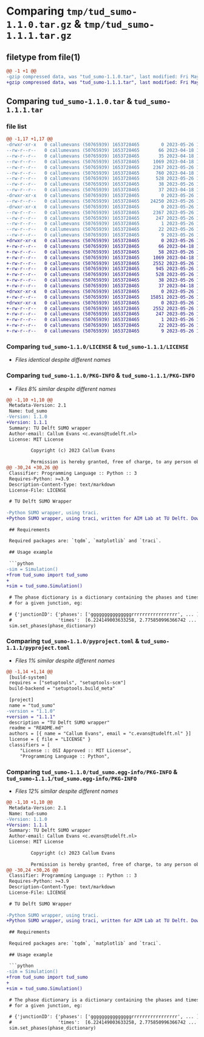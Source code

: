 # Comparing `tmp/tud_sumo-1.1.0.tar.gz` & `tmp/tud_sumo-1.1.1.tar.gz`

## filetype from file(1)

```diff
@@ -1 +1 @@
-gzip compressed data, was "tud_sumo-1.1.0.tar", last modified: Fri May 26 14:31:09 2023, max compression
+gzip compressed data, was "tud_sumo-1.1.1.tar", last modified: Fri May 26 14:47:57 2023, max compression
```

## Comparing `tud_sumo-1.1.0.tar` & `tud_sumo-1.1.1.tar`

### file list

```diff
@@ -1,17 +1,17 @@
-drwxr-xr-x   0 callumevans (50765939) 1653728465        0 2023-05-26 14:31:09.690202 tud_sumo-1.1.0/
--rw-r--r--   0 callumevans (50765939) 1653728465       66 2023-04-18 15:01:44.000000 tud_sumo-1.1.0/.gitattributes
--rw-r--r--   0 callumevans (50765939) 1653728465       35 2023-04-18 16:21:02.000000 tud_sumo-1.1.0/.gitignore
--rw-r--r--   0 callumevans (50765939) 1653728465     1069 2023-04-18 15:38:19.000000 tud_sumo-1.1.0/LICENSE
--rw-r--r--   0 callumevans (50765939) 1653728465     2367 2023-05-26 14:31:09.690087 tud_sumo-1.1.0/PKG-INFO
--rw-r--r--   0 callumevans (50765939) 1653728465      760 2023-04-18 15:15:39.000000 tud_sumo-1.1.0/README.md
--rw-r--r--   0 callumevans (50765939) 1653728465      528 2023-05-26 14:28:13.000000 tud_sumo-1.1.0/pyproject.toml
--rw-r--r--   0 callumevans (50765939) 1653728465       38 2023-05-26 14:31:09.690244 tud_sumo-1.1.0/setup.cfg
--rw-r--r--   0 callumevans (50765939) 1653728465       37 2023-04-18 15:52:01.000000 tud_sumo-1.1.0/setup.py
-drwxr-xr-x   0 callumevans (50765939) 1653728465        0 2023-05-26 14:31:09.688927 tud_sumo-1.1.0/tud_sumo/
--rw-r--r--   0 callumevans (50765939) 1653728465    24250 2023-05-26 14:26:41.000000 tud_sumo-1.1.0/tud_sumo/tud_sumo.py
-drwxr-xr-x   0 callumevans (50765939) 1653728465        0 2023-05-26 14:31:09.689926 tud_sumo-1.1.0/tud_sumo.egg-info/
--rw-r--r--   0 callumevans (50765939) 1653728465     2367 2023-05-26 14:31:09.000000 tud_sumo-1.1.0/tud_sumo.egg-info/PKG-INFO
--rw-r--r--   0 callumevans (50765939) 1653728465      247 2023-05-26 14:31:09.000000 tud_sumo-1.1.0/tud_sumo.egg-info/SOURCES.txt
--rw-r--r--   0 callumevans (50765939) 1653728465        1 2023-05-26 14:31:09.000000 tud_sumo-1.1.0/tud_sumo.egg-info/dependency_links.txt
--rw-r--r--   0 callumevans (50765939) 1653728465       22 2023-05-26 14:31:09.000000 tud_sumo-1.1.0/tud_sumo.egg-info/requires.txt
--rw-r--r--   0 callumevans (50765939) 1653728465        9 2023-05-26 14:31:09.000000 tud_sumo-1.1.0/tud_sumo.egg-info/top_level.txt
+drwxr-xr-x   0 callumevans (50765939) 1653728465        0 2023-05-26 14:47:57.433461 tud_sumo-1.1.1/
+-rw-r--r--   0 callumevans (50765939) 1653728465       66 2023-04-18 15:01:44.000000 tud_sumo-1.1.1/.gitattributes
+-rw-r--r--   0 callumevans (50765939) 1653728465       58 2023-05-26 14:42:14.000000 tud_sumo-1.1.1/.gitignore
+-rw-r--r--   0 callumevans (50765939) 1653728465     1069 2023-04-18 15:38:19.000000 tud_sumo-1.1.1/LICENSE
+-rw-r--r--   0 callumevans (50765939) 1653728465     2552 2023-05-26 14:47:57.433336 tud_sumo-1.1.1/PKG-INFO
+-rw-r--r--   0 callumevans (50765939) 1653728465      945 2023-05-26 14:45:46.000000 tud_sumo-1.1.1/README.md
+-rw-r--r--   0 callumevans (50765939) 1653728465      528 2023-05-26 14:39:45.000000 tud_sumo-1.1.1/pyproject.toml
+-rw-r--r--   0 callumevans (50765939) 1653728465       38 2023-05-26 14:47:57.433500 tud_sumo-1.1.1/setup.cfg
+-rw-r--r--   0 callumevans (50765939) 1653728465       37 2023-04-18 15:52:01.000000 tud_sumo-1.1.1/setup.py
+drwxr-xr-x   0 callumevans (50765939) 1653728465        0 2023-05-26 14:47:57.432304 tud_sumo-1.1.1/tud_sumo/
+-rw-r--r--   0 callumevans (50765939) 1653728465    15851 2023-05-26 14:39:21.000000 tud_sumo-1.1.1/tud_sumo/tud_sumo.py
+drwxr-xr-x   0 callumevans (50765939) 1653728465        0 2023-05-26 14:47:57.433166 tud_sumo-1.1.1/tud_sumo.egg-info/
+-rw-r--r--   0 callumevans (50765939) 1653728465     2552 2023-05-26 14:47:57.000000 tud_sumo-1.1.1/tud_sumo.egg-info/PKG-INFO
+-rw-r--r--   0 callumevans (50765939) 1653728465      247 2023-05-26 14:47:57.000000 tud_sumo-1.1.1/tud_sumo.egg-info/SOURCES.txt
+-rw-r--r--   0 callumevans (50765939) 1653728465        1 2023-05-26 14:47:57.000000 tud_sumo-1.1.1/tud_sumo.egg-info/dependency_links.txt
+-rw-r--r--   0 callumevans (50765939) 1653728465       22 2023-05-26 14:47:57.000000 tud_sumo-1.1.1/tud_sumo.egg-info/requires.txt
+-rw-r--r--   0 callumevans (50765939) 1653728465        9 2023-05-26 14:47:57.000000 tud_sumo-1.1.1/tud_sumo.egg-info/top_level.txt
```

### Comparing `tud_sumo-1.1.0/LICENSE` & `tud_sumo-1.1.1/LICENSE`

 * *Files identical despite different names*

### Comparing `tud_sumo-1.1.0/PKG-INFO` & `tud_sumo-1.1.1/PKG-INFO`

 * *Files 8% similar despite different names*

```diff
@@ -1,10 +1,10 @@
 Metadata-Version: 2.1
 Name: tud_sumo
-Version: 1.1.0
+Version: 1.1.1
 Summary: TU Delft SUMO wrapper
 Author-email: Callum Evans <c.evans@tudelft.nl>
 License: MIT License
         
         Copyright (c) 2023 Callum Evans
         
         Permission is hereby granted, free of charge, to any person obtaining a copy
@@ -30,24 +30,26 @@
 Classifier: Programming Language :: Python :: 3
 Requires-Python: >=3.9
 Description-Content-Type: text/markdown
 License-File: LICENSE
 
 # TU Delft SUMO Wrapper
 
-Python SUMO wrapper, using traci.
+Python SUMO wrapper, using traci, written for AIM Lab at TU Delft. Download with [pip](https://pypi.org/project/tud-sumo/) or from [GitHub](https://github.com/calluume/tud_sumo).
 
 ## Requirements 
 
 Required packages are: `tqdm`, `matplotlib` and `traci`.
 
 ## Usage example
 
 ```python    
-sim = Simulation()
+from tud_sumo import tud_sumo
+
+sim = tud_sumo.Simulation()
 
 # The phase dictionary is a dictionary containing the phases and times
 # for a given junction, eg:
 
 # {'junctionID': {'phases': ['gggggggggggggggrrrrrrrrrrrrrrrrr', ... ],   -> Phase light settings
 #                 'times':  [6.224149003633258, 2.775850996366742 ... ]}} -> Phase durations
 sim.set_phases(phase_dictionary)
```

### Comparing `tud_sumo-1.1.0/pyproject.toml` & `tud_sumo-1.1.1/pyproject.toml`

 * *Files 1% similar despite different names*

```diff
@@ -1,14 +1,14 @@
 [build-system]
 requires = ["setuptools", "setuptools-scm"]
 build-backend = "setuptools.build_meta"
 
 [project]
 name = "tud_sumo"
-version = "1.1.0"
+version = "1.1.1"
 description = "TU Delft SUMO wrapper"
 readme = "README.md"
 authors = [{ name = "Callum Evans", email = "c.evans@tudelft.nl" }]
 license = { file = "LICENSE" }
 classifiers = [
     "License :: OSI Approved :: MIT License",
     "Programming Language :: Python",
```

### Comparing `tud_sumo-1.1.0/tud_sumo.egg-info/PKG-INFO` & `tud_sumo-1.1.1/tud_sumo.egg-info/PKG-INFO`

 * *Files 12% similar despite different names*

```diff
@@ -1,10 +1,10 @@
 Metadata-Version: 2.1
 Name: tud-sumo
-Version: 1.1.0
+Version: 1.1.1
 Summary: TU Delft SUMO wrapper
 Author-email: Callum Evans <c.evans@tudelft.nl>
 License: MIT License
         
         Copyright (c) 2023 Callum Evans
         
         Permission is hereby granted, free of charge, to any person obtaining a copy
@@ -30,24 +30,26 @@
 Classifier: Programming Language :: Python :: 3
 Requires-Python: >=3.9
 Description-Content-Type: text/markdown
 License-File: LICENSE
 
 # TU Delft SUMO Wrapper
 
-Python SUMO wrapper, using traci.
+Python SUMO wrapper, using traci, written for AIM Lab at TU Delft. Download with [pip](https://pypi.org/project/tud-sumo/) or from [GitHub](https://github.com/calluume/tud_sumo).
 
 ## Requirements 
 
 Required packages are: `tqdm`, `matplotlib` and `traci`.
 
 ## Usage example
 
 ```python    
-sim = Simulation()
+from tud_sumo import tud_sumo
+
+sim = tud_sumo.Simulation()
 
 # The phase dictionary is a dictionary containing the phases and times
 # for a given junction, eg:
 
 # {'junctionID': {'phases': ['gggggggggggggggrrrrrrrrrrrrrrrrr', ... ],   -> Phase light settings
 #                 'times':  [6.224149003633258, 2.775850996366742 ... ]}} -> Phase durations
 sim.set_phases(phase_dictionary)
```

